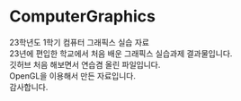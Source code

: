 # ComputerGraphics
23학년도 1학기 컴퓨터 그래픽스 실습 자료<br>
23년에 편입한 학교에서 처음 배운 그래픽스 실습과제 결과물입니다.<br>
깃허브 처음 해보면서 연습겸 올린 파일입니다.<br>
OpenGL을 이용해서 만든 자료입니다.</br>
감사합니다.
